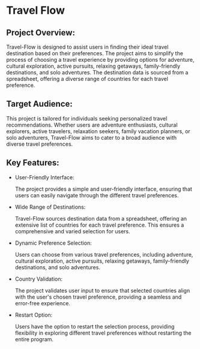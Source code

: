 # Travel Flow

## Project Overview:
Travel-Flow is designed to assist users in finding their ideal travel destination based on their preferences. The project aims to simplify the process of choosing a travel experience by providing options for adventure, cultural exploration, active pursuits, relaxing getaways, family-friendly destinations, and solo adventures. The destination data is sourced from a spreadsheet, offering a diverse range of countries for each travel preference.

## Target Audience:
This project is tailored for individuals seeking personalized travel recommendations. Whether users are adventure enthusiasts, cultural explorers, active travelers, relaxation seekers, family vacation planners, or solo adventurers, Travel-Flow aims to cater to a broad audience with diverse travel preferences.

## Key Features:
- User-Friendly Interface: 
  
  The project provides a simple and user-friendly interface, ensuring that users can easily navigate through the different travel preferences.

- Wide Range of Destinations:

  Travel-Flow sources destination data from a spreadsheet, offering an extensive list of countries for each travel preference. This ensures a comprehensive and varied selection for users.

- Dynamic Preference Selection: 

  Users can choose from various travel preferences, including adventure, cultural exploration, active pursuits, relaxing getaways, family-friendly destinations, and solo adventures.

- Country Validation: 

  The project validates user input to ensure that selected countries align with the user's chosen travel preference, providing a seamless and error-free experience.

- Restart Option:

  Users have the option to restart the selection process, providing flexibility in exploring different travel preferences without restarting the entire program.
  
